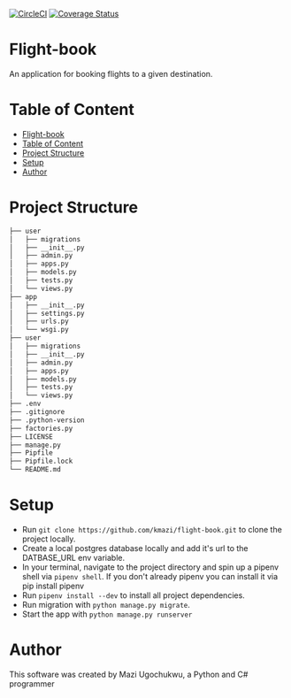 [![CircleCI](https://circleci.com/gh/kmazi/flight-book.svg?style=svg)](https://circleci.com/gh/kmazi/flight-book)
[![Coverage Status](https://coveralls.io/repos/github/kmazi/flight-book/badge.svg?branch=develop)](https://coveralls.io/github/kmazi/flight-book?branch=develop)

# Flight-book
An application for booking flights to a given destination.

# Table of Content
- [Flight-book](#flight-book)
- [Table of Content](#table-of-content)
- [Project Structure](#project-structure)
- [Setup](#setup)
- [Author](#author)

# Project Structure
```bash
├── user
│   ├── migrations
│   ├── __init__.py
│   ├── admin.py
│   ├── apps.py
│   ├── models.py
│   ├── tests.py
│   └── views.py
├── app
│   ├── __init__.py
│   ├── settings.py
│   ├── urls.py
│   └── wsgi.py
├── user
│   ├── migrations
│   ├── __init__.py
│   ├── admin.py
│   ├── apps.py
│   ├── models.py
│   ├── tests.py
│   └── views.py
├── .env
├── .gitignore
├── .python-version
├── factories.py
├── LICENSE
├── manage.py
├── Pipfile
├── Pipfile.lock
└── README.md
```

# Setup
 - Run `git clone https://github.com/kmazi/flight-book.git` to clone the project locally.
 - Create a local postgres database locally and add it's url to the DATBASE_URL env variable.
 - In your terminal, navigate to the project directory and spin up a pipenv shell via `pipenv shell`. If you don't already pipenv you can install it via pip install pipenv
 - Run `pipenv install --dev` to install all project dependencies.
 - Run migration with `python manage.py migrate`.
 - Start the app with `python manage.py runserver`

# Author
This software was created by Mazi Ugochukwu, a Python and C# programmer